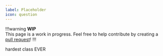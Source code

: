 ```yaml
---
label: Placeholder
icon: question
---
```

!!!warning
**WIP** <br>
This page is a work in progress. Feel free to help contribute by creating a [pull request](https://github.com/lunauii/bcit-resources/pulls)!
!!!

hardest class EVER